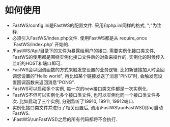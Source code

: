 # 如何使用

- FastWS/config.ini是FastWS的配置文件. 采用和php.ini同样的格式, ";"为注释.
- 必须引入FastWS/index.php文件. 使用FastWS都是从 require_once 'FastWS/index.php' 开始的.
- /FastWS/Api/目录下的文件为暴露给用户的接口. 需要实例化接口类文件, FastWS的使用都是围绕实例化接口文件后的对象来操作的. 实例化的时候传入监听的HOST和端口即可.
- FastWS会以回调函数的方式来触发您设置的业务逻辑. 比如新链接加入时会回调您设置的"Hello world", 再比如某个链接发送了消息"PING"时, 会触发您设置回调函数来返回消息"PONG".
- FastWS可以启动多个实例, 每一次的new接口类文件都是一次实例化.
- FastWS不但可以实例化多个接口类文件, 也可以实例化同一个接口类文件多次. 比如启动了三个实例, 分别监听了19910, 19911, 19912端口.
- 实例化接口类文件并进行了相关设置后, 调用\FastWS\runFastWS()即可启动FastWS.
- \FastWS\runFastWS()之后的所有代码都将不会执行.